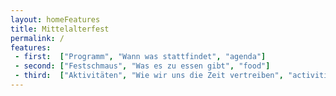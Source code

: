 ```yaml
---
layout: homeFeatures
title: Mittelalterfest
permalink: /
features:
 - first:  ["Programm", "Wann was stattfindet", "agenda"]
 - second: ["Festschmaus", "Was es zu essen gibt", "food"]
 - third:  ["Aktivitäten", "Wie wir uns die Zeit vertreiben", "activities"]
---
```

